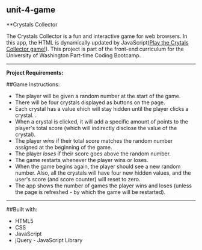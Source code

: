 ## unit-4-game 

**Crystals Collector

The Crystals Collector is a fun and interactive game for web browsers. In this app, the HTML is dynamically updated by JavaScript([Play the Crytals Collector game!](https://heidijvr.github.io/unit-4-game/)).
This project is part of the front-end curriculum for the University of Washington Part-time Coding Bootcamp. 

-----


**Project Requirements:**

##Game Instructions:

  * The player will be given a random number at the start of the game. 
  * There will be four crystals displayed as buttons on the page.
  * Each crystal has a value ehich will stay hidden until the player clicks a crystal.  .
  * When a crystal is clicked, it will add a specific amount of points to the player's total score (which will indirectly
    disclose the value of the crystal). 
  * The player *wins* if their total score matches the random number assigned at the beginning of the game.
  * The player *loses* if their score goes above the random number.
  * The game restarts whenever the player wins or loses.
* When the game begins again, the player should see a new random number. Also, all the crystals will have four new hidden values, and
  the user's score (and score counter) will reset to zero.
* The app shows the number of games the player wins and loses (unless the page is refreshed - by which the game will be restarted).


-----

##Built with:

* HTML5
* CSS
* JavaScript
* jQuery - JavaScript Library

